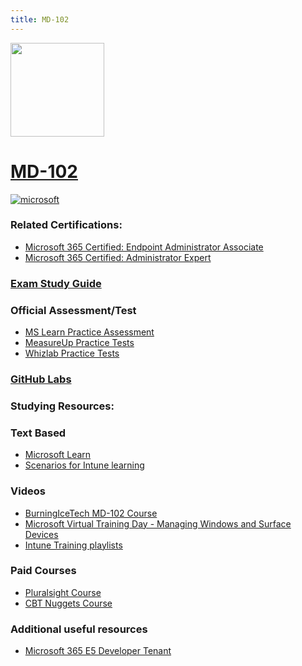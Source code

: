 ```yaml
---
title: MD-102
---
```


<img src="/md-102.png" width="150" height="150">

# [MD-102](https://learn.microsoft.com/certifications/exams/md-102)

<a href='https://learn.microsoft.com/en-us/certifications/browse/?type=role-based&levels=intermediate' target="_blank"><img alt='microsoft' src='https://img.shields.io/badge/associate-100000?style=for-the-badge&logo=microsoft&logoColor=white&labelColor=0078D4&color=212221'/></a> 

### Related Certifications:
- [Microsoft 365 Certified: Endpoint Administrator Associate](https://learn.microsoft.com/en-us/certifications/modern-desktop)
- [Microsoft 365 Certified: Administrator Expert](https://learn.microsoft.com/en-us/certifications/m365-enterprise-administrator)

### [Exam Study Guide](https://aka.ms/md102-studyguide)

### Official Assessment/Test
- [MS Learn Practice Assessment](https://learn.microsoft.com/en-us/credentials/certifications/exams/md-102/practice/assessment?assessment-type=practice&assessmentId=76)
- [MeasureUp Practice Tests](https://www.measureup.com/practice-test-md-102-endpoint-administrator-exam.html)
- [Whizlab Practice Tests](https://www.whizlabs.com/md-102-endpoint-administrator/)

### [GitHub Labs](https://github.com/MicrosoftLearning/MD-102T00-Microsoft-365-Endpoint-Administrator/tree/master/Instructions/Labs)

### Studying Resources:

### Text Based
- [Microsoft Learn](https://learn.microsoft.com/certifications/exams/md-102)
- [Scenarios for Intune learning](https://www.learnintune.net/)
### Videos
- [BurningIceTech MD-102 Course](https://youtube.com/playlist?list=PLc6LqxQFwub9ADifGodGkgW3MvSZf8QHB)
- [Microsoft Virtual Training Day - Managing Windows and Surface Devices](https://events.microsoft.com/en-us/allevents/?language=English&clientTimeZone=1&search=Microsoft%20365%20Virtual%20Training%20Day:%20Managing%20Windows%20and%20Surface%20Devices)
- [Intune Training playlists](https://www.youtube.com/@IntuneTraining/playlists)
### Paid Courses
- [Pluralsight Course](https://www.pluralsight.com/paths/microsoft-windows-endpoint-administrator-md-102)
- [CBT Nuggets Course](https://www.cbtnuggets.com/it-training/microsoft-windows-10/endpoint-administrator-associate)

### Additional useful resources
- [Microsoft 365 E5 Developer Tenant](https://developer.microsoft.com/en-us/microsoft-365/dev-program)

